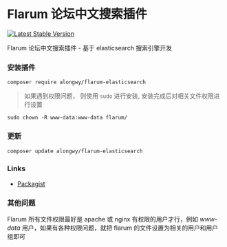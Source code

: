 # Flarum 论坛中文搜索插件

[![Latest Stable Version](https://img.shields.io/packagist/v/alongwy/flarum-elasticsearch.svg)](https://packagist.org/packages/alongwy/flarum-elasticsearch)

Flarum 论坛中文搜索插件 - 基于 elasticsearch 搜索引擎开发

### 安装插件
`composer require alongwy/flarum-elasticsearch`
> 如果遇到权限问题， 则使用 `sudo` 进行安装, 安装完成后对相关文件权限进行设置

``
sudo chown -R www-data:www-data flarum/
``
### 更新

```sh
composer update alongwy/flarum-elasticsearch
```

### Links

- [Packagist](https://packagist.org/packages/alongwy/flarum-elasticsearch)


### 其他问题
Flarum 所有文件权限最好是 apache 或 nginx 有权限的用户才行，例如 *www-data* 用户，如果有各种权限问题，就把 flarum 的文件设置为相关的用户和用户组即可  
